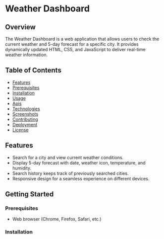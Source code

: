 # Weather Dashboard

## Overview
The Weather Dashboard is a web application that allows users to check the current weather and 5-day forecast for a specific city. It provides dynamically updated HTML, CSS, and JavaScript to deliver real-time weather information.

## Table of Contents
- [Features](#features)
- [Prerequisites](#prerequisites)
- [Installation](#installation)
- [Usage](#usage)
- [Apis](#apis)
- [Technologies ](#technologies )
- [Screenshots](#screenshots)
- [Contributing](#contributing)
- [Deployment](#deployment)
- [License](#license)

## Features

- Search for a city and view current weather conditions.
- Display 5-day forecast with date, weather icon, temperature, and humidity.
- Search history keeps track of previously searched cities.
- Responsive design for a seamless experience on different devices.

## Getting Started

### Prerequisites

- Web browser (Chrome, Firefox, Safari, etc.)

### Installation